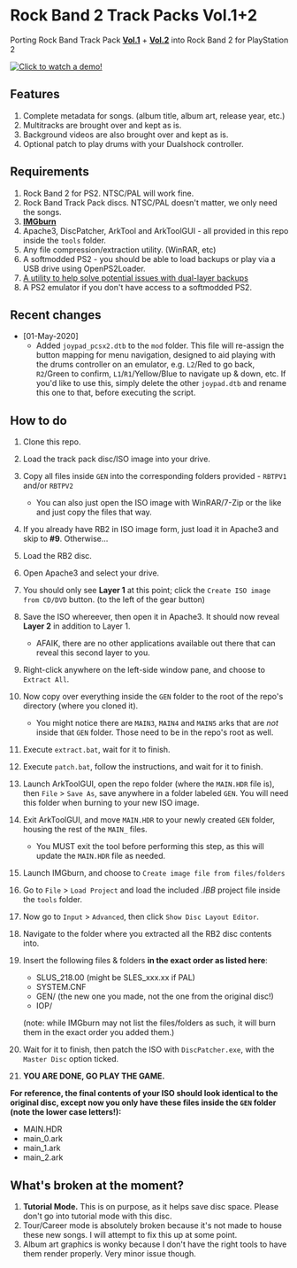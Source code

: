 # Rock Band 2 Track Packs Vol.1+2
Porting Rock Band Track Pack [**Vol.1**](https://en.wikipedia.org/wiki/List_of_Rock_Band_track_packs#Rock_Band_Track_Pack_Vol._1) + [**Vol.2**](https://en.wikipedia.org/wiki/List_of_Rock_Band_track_packs#Rock_Band_Track_Pack_Vol._2) into Rock Band 2 for PlayStation 2

[![Click to watch a demo!](preview.gif)](https://youtu.be/xfFCk3ADmkU?t=80)

## Features
  1.  Complete metadata for songs. (album title, album art, release year, etc.)
  2.  Multitracks are brought over and kept as is.
  3.  Background videos are also brought over and kept as is.
  4.  Optional patch to play drums with your Dualshock controller.

## Requirements
  1.  Rock Band 2 for PS2. NTSC/PAL will work fine.
  2.  Rock Band Track Pack discs. NTSC/PAL doesn't matter, we only need the songs.
  3.  [**IMGburn**](https://www.imgburn.com/)
  4.  Apache3, DiscPatcher, ArkTool and ArkToolGUI - all provided in this repo inside the `tools` folder.
  5.  Any file compression/extraction utility. (WinRAR, etc)
  5.  A softmodded PS2 - you should be able to load backups or play via a USB drive using OpenPS2Loader.
  6.  [A utility to help solve potential issues with dual-layer backups](https://www.psx-place.com/resources/toxic-dual-layer-dvd9-image-patcher.705/)
  7.  A PS2 emulator if you don't have access to a softmodded PS2.

## Recent changes
  - \[01-May-2020\]
     - Added `joypad_pcsx2.dtb` to the `mod` folder. This file will re-assign the button mapping for menu navigation, designed to aid playing with the drums controller on an emulator, e.g. `L2`/Red to go back, `R2`/Green to confirm, `L1`/`R1`/Yellow/Blue to navigate up & down, etc. If you'd like to use this, simply delete the other `joypad.dtb` and rename this one to that, before executing the script.
  
## How to do
  1.  Clone this repo.
  2.  Load the track pack disc/ISO image into your drive.
  3.  Copy all files inside `GEN` into the corresponding folders provided - `RBTPV1` and/or `RBTPV2`
      - You can also just open the ISO image with WinRAR/7-Zip or the like and just copy the files that way.
  4.  If you already have RB2 in ISO image form, just load it in Apache3 and skip to **#9**. Otherwise...
  5.  Load the RB2 disc.
  6.  Open Apache3 and select your drive.
  7.  You should only see **Layer 1** at this point; click the `Create ISO image from CD/DVD` button. (to the left of the gear button)
  8.  Save the ISO whereever, then open it in Apache3. It should now reveal **Layer 2** in addition to Layer 1.
      - AFAIK, there are no other applications available out there that can reveal this second layer to you. 
  9.  Right-click anywhere on the left-side window pane, and choose to `Extract All`.
  10. Now copy over everything inside the `GEN` folder to the root of the repo's directory (where you cloned it).
      - You might notice there are `MAIN3`, `MAIN4` and `MAIN5` arks that are *not* inside that `GEN` folder. Those need to be in the repo's root as well. 
  11. Execute `extract.bat`, wait for it to finish.
  12. Execute `patch.bat`, follow the instructions, and wait for it to finish.
  13. Launch ArkToolGUI, open the repo folder (where the `MAIN.HDR` file is), then `File` > `Save As`, save anywhere in a folder labeled `GEN`. You will need this folder when burning to your new ISO image.
  14. Exit ArkToolGUI, and move `MAIN.HDR` to your newly created `GEN` folder, housing the rest of the `MAIN_` files.
      - You MUST exit the tool before performing this step, as this will update the `MAIN.HDR` file as needed.
  15. Launch IMGburn, and choose to `Create image file from files/folders`
  16. Go to `File` > `Load Project` and load the included *.IBB* project file inside the `tools` folder.
  17. Now go to `Input` > `Advanced`, then click `Show Disc Layout Editor`.
  18. Navigate to the folder where you extracted all the RB2 disc contents into.
  19. Insert the following files & folders **in the exact order as listed here**:
      - SLUS_218.00 (might be SLES_xxx.xx if PAL)
      - SYSTEM.CNF
      - GEN/ (the new one you made, not the one from the original disc!)
      - IOP/
      
      (note: while IMGburn may not list the files/folders as such, it will burn them in the exact order you added them.)
  20. Wait for it to finish, then patch the ISO with `DiscPatcher.exe`, with the `Master Disc` option ticked.
  21. **YOU ARE DONE, GO PLAY THE GAME.**

**For reference, the final contents of your ISO should look identical to the original disc, except now you only have these files inside the `GEN` folder (note the lower case letters!):**
  - MAIN.HDR
  - main_0.ark
  - main_1.ark
  - main_2.ark

## What's broken at the moment?
  1. **Tutorial Mode.** This is on purpose, as it helps save disc space. Please don't go into tutorial mode with this disc.
  2. Tour/Career mode is absolutely broken because it's not made to house these new songs. I will attempt to fix this up at some point.
  3. Album art graphics is wonky because I don't have the right tools to have them render properly. Very minor issue though.
